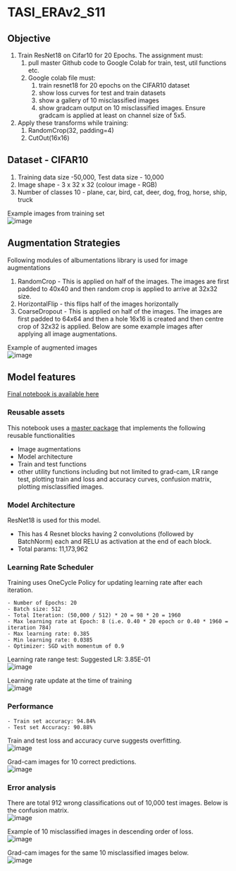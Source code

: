 # TASI_ERAv2_S11

## Objective

1. Train ResNet18 on Cifar10 for 20 Epochs. The assignment must:
    1. pull master Github code to Google Colab for train, test, util functions etc.
    2. Google colab file must:
        1. train resnet18 for 20 epochs on the CIFAR10 dataset
        2. show loss curves for test and train datasets
        3. show a gallery of 10 misclassified images
        4. show gradcam output on 10 misclassified images. Ensure gradcam is applied at least on channel size of 5x5.
2. Apply these transforms while training:
    1. RandomCrop(32, padding=4)
    2. CutOut(16x16)

## Dataset - CIFAR10

1. Training data size -50,000, Test data size - 10,000
2. Image shape - 3 x 32 x 32 (colour image - RGB)
3. Number of classes 10 - plane, car, bird, cat, deer, dog, frog, horse, ship, truck

Example images from training set  
![image](https://github.com/sayanbanerjee32/TSAI_ERAv2_S8/assets/11560595/711aed42-d235-45f3-b7e1-729fbb8a01fe)

## Augmentation Strategies
Following modules of albumentations library is used for image augmentations
1. RandomCrop - This is applied on half of the images. The images are first padded to 40x40 and then random crop is applied to arrive at 32x32 size.
2. HorizontalFlip - this flips half of the images horizontally
3. CoarseDropout - This is applied on half of the images. The images are first padded to 64x64 and then a hole 16x16 is created and then centre crop of 32x32 is applied. Below are some example images after applying all image augmentations.

Example of augmented images  
![image](https://github.com/sayanbanerjee32/TASI_ERAv2_S11/assets/11560595/adaaed6c-0a37-467f-8d5a-0c5f2b6c810c)



## Model features
[Final notebook is available here](https://github.com/sayanbanerjee32/TASI_ERAv2_S11/blob/main/S11_SayanBanerjee.ipynb) 

### Reusable assets
This notebook uses a [master package](https://github.com/sayanbanerjee32/TASI_vision_master) that implements the following reusable functionalities 
- Image augmentations
- Model architecture
- Train and test functions
- other utility functions including but not limited to grad-cam, LR range test, plotting train and loss and accuracy curves, confusion matrix, plotting misclassified images.
    
### Model Architecture

ResNet18 is used for this model.
 - This has 4 Resnet blocks having 2 convolutions (followed by BatchNorm) each and RELU as activation at the end of each block.
 - Total params: 11,173,962

### Learning Rate Scheduler
Training uses OneCycle Policy for updating learning rate after each iteration.  

    - Number of Epochs: 20  
    - Batch size: 512  
    - Total Iteration: (50,000 / 512) * 20 = 98 * 20 = 1960  
    - Max learning rate at Epoch: 8 (i.e. 0.40 * 20 epoch or 0.40 * 1960 =  iteration 784)  
    - Max learning rate: 0.385  
    - Min learning rate: 0.0385  
    - Optimizer: SGD with momentum of 0.9

Learning rate range test: Suggested LR: 3.85E-01  
![image](https://github.com/sayanbanerjee32/TASI_ERAv2_S11/assets/11560595/b504b0f1-9a9c-4fa7-898b-273ded02df2e)


Learning rate update at the time of training  
![image](https://github.com/sayanbanerjee32/TASI_ERAv2_S11/assets/11560595/78e12b0e-49e9-4e81-8fdc-04423bc023d3)


### Performance
    - Train set accuracy: 94.84%
    - Test set Accuracy: 90.88%

Train and test loss and accuracy curve suggests overfitting.  
![image](https://github.com/sayanbanerjee32/TASI_ERAv2_S11/assets/11560595/08201a2f-d32d-4f11-8c73-aa443b02d69b)

Grad-cam images for 10 correct predictions.  
![image](https://github.com/sayanbanerjee32/TASI_ERAv2_S11/assets/11560595/3ae78d19-9753-499c-bf6e-d2cc067956d5)


### Error analysis

There are total 912 wrong classifications out of 10,000 test images. Below is the confusion matrix.  
![image](https://github.com/sayanbanerjee32/TASI_ERAv2_S11/assets/11560595/412bc4fa-b327-48c4-9f5d-fd460fbecd68)

 
Example of 10 misclassified images in descending order of loss.  
![image](https://github.com/sayanbanerjee32/TASI_ERAv2_S11/assets/11560595/7fbb134b-f77b-49c3-81a4-5402ca223225)

Grad-cam images for the same 10 misclassified images below.  
![image](https://github.com/sayanbanerjee32/TASI_ERAv2_S11/assets/11560595/80168962-8906-4a2f-bd83-d8711ae093a7)





